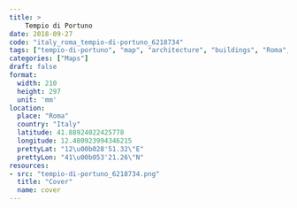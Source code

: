 ```yaml
---
title: > 
    Tempio di Portuno
date: 2018-09-27
code: "italy_roma_tempio-di-portuno_6218734"
tags: ["tempio-di-portuno", "map", "architecture", "buildings", "Roma", "Italy"]
categories: ["Maps"]
draft: false
format:
  width: 210
  height: 297
  unit: 'mm'
location:
  place: "Roma"
  country: "Italy"
  latitude: 41.88924022425778
  longitude: 12.480923994346215
  prettyLat: "12\u00b028'51.32\"E"
  prettyLon: "41\u00b053'21.26\"N"
resources:
- src: "tempio-di-portuno_6218734.png"
  title: "Cover"
  name: cover
---
```

